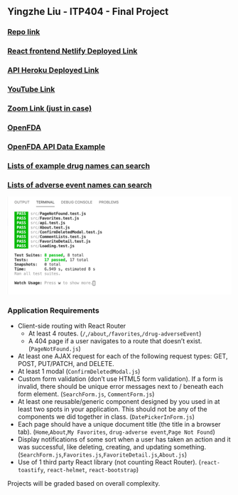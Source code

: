## Yingzhe Liu - ITP404 - Final Project
### [Repo link](https://github.com/YingzheLiu/myOpenFDA)
### [React frontend Netlify Deployed Link](https://nikkiliu-myopenfda.netlify.app/)
### [API Heroku Deployed Link](https://nikki-myopenfda.herokuapp.com/)
### [YouTube Link](https://youtu.be/VSNCCUPdcvU)
### [Zoom Link (just in case)](https://usc.zoom.us/rec/share/RBWEvMgWQFKUKaL3uRDKk5xzFiYKid3wcefzYCjMavztkOGKb-vXvGswrIX0-mSn.kgdu_ddRXND5NObV)
### [OpenFDA](https://open.fda.gov/about/)
### [OpenFDA API Data Example](https://api.fda.gov/drug/event.json?)
### [Lists of example drug names can search](https://api.fda.gov/drug/event.json?count=patient.drug.medicinalproduct.exact)
### [Lists of adverse event names can search](https://api.fda.gov/drug/event.json?count=patient.reaction.reactionmeddrapt.exact)

![Terminal Output For Testing](./FinalProject_TestTerminalOutput.jpg)
<br />
### Application Requirements
- Client-side routing with React Router
  - At least 4 routes. (`/`,`/about`,`/favorites`,`/drug-adverseEvent`)
  - A 404 page if a user navigates to a route that doesn’t exist. (`PageNotFound.js`)
- At least one AJAX request for each of the following request types: GET, POST, PUT/PATCH, and DELETE.
- At least 1 modal (`ConfirmDeletedModal.js`)
- Custom form validation (don’t use HTML5 form validation). If a form is invalid, there should be unique error messages next to / beneath each form element. (`SearchForm.js`, `CommentForm.js`)
- At least one reusable/generic component designed by you used in at least two spots in your application. This should not be any of the components we did together in class. (`DatePickerInForm.js`)
- Each page should have a unique document title (the title in a browser tab). (`Home`,`About`,`My Favorites`, `drug-adverse event`,`Page Not Found`)
- Display notifications of some sort when a user has taken an action and it was successful, like deleting, creating, and updating something. (`SearchForm.js`,`Favorites.js`,`FavoriteDetail.js`,`About.js`)
- Use of 1 third party React library (not counting React Router). (`react-toastify`, `react-helmet`, `react-bootstrap`)

Projects will be graded based on overall complexity.
